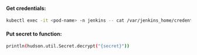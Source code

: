 #### Get credentials:
```bash
kubectl exec -it <pod-name> -n jenkins -- cat /var/jenkins_home/credentials.xml
```

#### Put secret to function:
```bash
println(hudson.util.Secret.decrypt("{secret}"))
```
